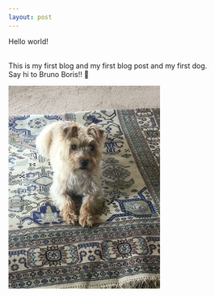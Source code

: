 ```yaml
---
layout: post
---
```


Hello world!

<!--read on -->

<br>
This is my first blog and my first blog post and my first dog.
<br>
Say hi to Bruno Boris!! 🐶

![Cute dog](/assets/blog-images/2021-01-21-my-first-post.JPG)

